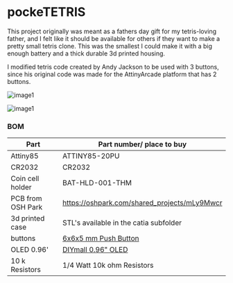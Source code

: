 # pockeTETRIS
This project originally was meant as a fathers day gift for my tetris-loving father, and I felt like it should be available for others if they want to make a pretty small tetris clone. This was the smallest I could make it with a big enough battery and a thick durable 3d printed housing.

I modified tetris code created by Andy Jackson to be used with 3 buttons, since his original code was made for the AttinyArcade platform that has 2 buttons.

![image1](https://github.com/dombeef/pockeTETRIS/raw/master/images/image1.jpg "Final product")

![image1](https://github.com/dombeef/pockeTETRIS/raw/master/images/image4.jpg "hand designed PCB with custom logo")

### BOM
| Part  | Part number/ place to buy|
| --- | --- |
| Attiny85 | ATTINY85-20PU |
| CR2032 | CR2032 |
| Coin cell holder | BAT-HLD-001-THM|
| PCB from OSH Park | https://oshpark.com/shared_projects/mLy9Mwcr |
| 3d printed case | STL's available in the catia subfolder |
| buttons | [6x6x5 mm Push Button](https://www.amazon.com/CO-RODE-Tact-Button-Switch-6x6x5mm/dp/B00W0YUV1W/ref=sr_1_1?ie=UTF8&qid=1495643478&sr=8-1&keywords=push+button) |
| OLED 0.96' | [DIYmall 0.96" OLED](https://www.amazon.com/Diymall-Serial-128x64-Display-Arduino/dp/B01HHOETIA/ref=sr_1_2?ie=UTF8&qid=1495643151&sr=8-2&keywords=OLED+0.96) |
| 10 k Resistors | 1/4 Watt 10k ohm Resistors |
